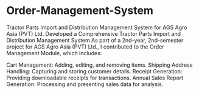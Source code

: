 # Order-Management-System
Tractor Parts Import and Distribution Management System for AGS Agro Asia (PVT) Ltd.
Developed a Comprehensive Tractor Parts Import and Distribution Management System
As part of a 2nd-year, 2nd-semester project for AGS Agro Asia (PVT) Ltd., I contributed to the Order Management Module, which includes:

Cart Management: Adding, editing, and removing items.
Shipping Address Handling: Capturing and storing customer details.
Receipt Generation: Providing downloadable receipts for transactions.
Annual Sales Report Generation: Processing and presenting sales data for analysis.
